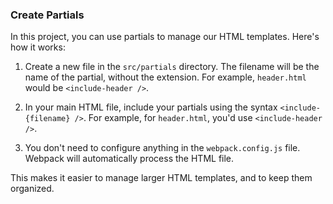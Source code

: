 ### Create Partials

In this project, you can use partials to manage our HTML templates. Here's how it works:

1. Create a new file in the `src/partials` directory. The filename will be the name of the partial, without the extension. For example, `header.html` would be `<include-header />`.

2. In your main HTML file, include your partials using the syntax `<include-{filename} />`. For example, for `header.html`, you'd use `<include-header />`.

3. You don't need to configure anything in the `webpack.config.js` file. Webpack will automatically process the HTML file.

This makes it easier to manage larger HTML templates, and to keep them organized.